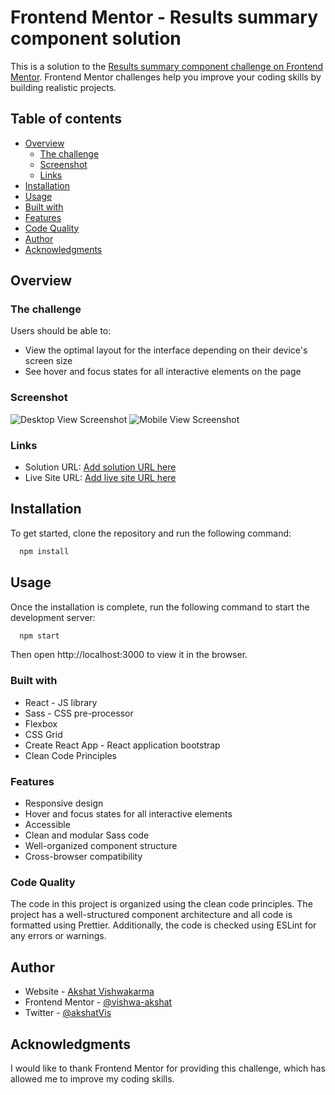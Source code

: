# Frontend Mentor - Results summary component solution

This is a solution to the [Results summary component challenge on Frontend Mentor](https://www.frontendmentor.io/challenges/results-summary-component-CE_K6s0maV). Frontend Mentor challenges help you improve your coding skills by building realistic projects.

## Table of contents

-   [Overview](#overview)
    -   [The challenge](#the-challenge)
    -   [Screenshot](#screenshot)
    -   [Links](#links)
-   [Installation](#installation)
-   [Usage](#usage)
-   [Built with](#built-with)
-   [Features](#features)
-   [Code Quality](#code-quality)
-   [Author](#author)
-   [Acknowledgments](#acknowledgments)

## Overview

### The challenge

Users should be able to:

-   View the optimal layout for the interface depending on their device's screen size
-   See hover and focus states for all interactive elements on the page

### Screenshot

![Desktop View Screenshot](./images/screenshot-desktop.jpg)
![Mobile View Screenshot](./images/screenshot-mobile.jpg)

### Links

-   Solution URL: [Add solution URL here](https://github.com/vishwa-akshat/results-summary)
-   Live Site URL: [Add live site URL here](https://results-summary-beige.vercel.app/)

## Installation

To get started, clone the repository and run the following command:

```bash
  npm install
```

## Usage

Once the installation is complete, run the following command to start the development server:

```bash
  npm start
```

Then open http://localhost:3000 to view it in the browser.

### Built with

-   React - JS library
-   Sass - CSS pre-processor
-   Flexbox
-   CSS Grid
-   Create React App - React application bootstrap
-   Clean Code Principles

### Features

-   Responsive design
-   Hover and focus states for all interactive elements
-   Accessible
-   Clean and modular Sass code
-   Well-organized component structure
-   Cross-browser compatibility

### Code Quality

The code in this project is organized using the clean code principles. The project has a well-structured component architecture and all code is formatted using Prettier. Additionally, the code is checked using ESLint for any errors or warnings.

## Author

-   Website - [Akshat Vishwakarma](http://akshat-dev.vercel.app/)
-   Frontend Mentor - [@vishwa-akshat](https://www.frontendmentor.io/profile/vishwa-akshat)
-   Twitter - [@akshatVis](https://www.twitter.com/akshatVis)

## Acknowledgments

I would like to thank Frontend Mentor for providing this challenge, which has allowed me to improve my coding skills.
